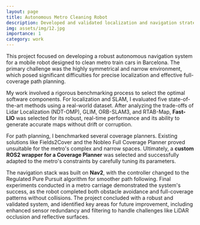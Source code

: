 ```yaml
---
layout: page
title: Autonomous Metro Cleaning Robot
description: Developed and validated localization and navigation strategies for an autonomous metro cleaning robot, involving extensive benchmarking of SLAM and coverage planning algorithms in a challenging real-world environment.
img: assets/img/12.jpg
importance: 1
category: work
---
```


This project focused on developing a robust autonomous navigation system for a mobile robot designed to clean metro train cars in Barcelona. The primary challenge was the highly symmetrical and narrow environment, which posed significant difficulties for precise localization and effective full-coverage path planning.

My work involved a rigorous benchmarking process to select the optimal software components. For localization and SLAM, I evaluated five state-of-the-art methods using a real-world dataset. After analyzing the trade-offs of Lidar Localization (NDT-OMP), GLIM, ORB-SLAM3, and RTAB-Map, **Fast-LIO** was selected for its robust, real-time performance and its ability to generate accurate maps without drift or corruption.

For path planning, I benchmarked several coverage planners. Existing solutions like Fields2Cover and the Nobleo Full Coverage Planner proved unsuitable for the metro's complex and narrow spaces. Ultimately, a **custom ROS2 wrapper for a Coverage Planner** was selected and successfully adapted to the metro's constraints by carefully tuning its parameters.

The navigation stack was built on **Nav2**, with the controller changed to the Regulated Pure Pursuit algorithm for smoother path following. Final experiments conducted in a metro carriage demonstrated the system's success, as the robot completed both obstacle avoidance and full-coverage patterns without collisions. The project concluded with a robust and validated system, and identified key areas for future improvement, including enhanced sensor redundancy and filtering to handle challenges like LiDAR occlusion and reflective surfaces.
